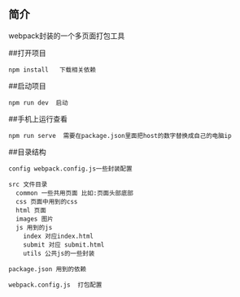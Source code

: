 
## 简介

   webpack封装的一个多页面打包工具 

##打开项目
   
    npm install   下载相关依赖
	
##启动项目

    npm run dev  启动
	
##手机上运行查看

    npm run serve  需要在package.json里面把host的数字替换成自己的电脑ip

##目录结构

	config webpack.config.js一些封装配置
	
	src 文件目录
	  common 一些共用页面 比如:页面头部底部
	  css 页面中用到的css
	  html 页面
	  images 图片
	  js 用到的js
	    index 对应index.html
		submit 对应 submit.html
		utils 公共js的一些封装
		
	package.json 用到的依赖
	
	webpack.config.js  打包配置